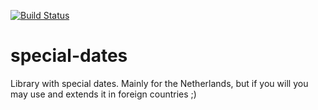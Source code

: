 [![Build Status](https://travis-ci.org/stefanius/special-dates.svg?branch=master)](https://travis-ci.org/stefanius/special-dates)

# special-dates
Library with special dates. Mainly for the Netherlands, but if you will you may use and extends it in foreign countries ;)
